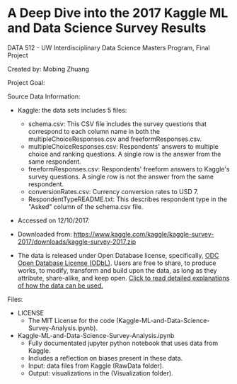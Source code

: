 # A Deep Dive into the 2017 Kaggle ML and Data Science Survey Results
DATA 512 - UW Interdisciplinary Data Science Masters Program, Final Project

Created by: Mobing Zhuang

Project Goal:

Source Data Information:
- Kaggle: the data sets includes 5 files:
  - schema.csv: This CSV file includes the survey questions that correspond to each column name in both the multipleChoiceResponses.csv and freeformResponses.csv.
  - multipleChoiceResponses.csv: Respondents' answers to multiple choice and ranking questions. A single row is the answer from the same respondent.
  - freeformResponses.csv: Respondents' freeform answers to Kaggle's survey questions. A single row is not the answer from the same respondent.
  - conversionRates.csv: Currency conversion rates to USD 7.
  - RespondentTypeREADME.txt: This describes respondent type in the "Asked" column of the schema.csv file.

- Accessed on 12/10/2017.
- Downloaded from: https://www.kaggle.com/kaggle/kaggle-survey-2017/downloads/kaggle-survey-2017.zip
- The data is released under Open Database license, specifically, [ODC Open Database License (ODbL)](https://opendatacommons.org/licenses/odbl/1.0/). Users are free to share, to produce works, to modify, transform and build upon the data, as long as they attribute, share-alike, and keep open. [Click to read detailed explanations of how the data can be used.](https://opendatacommons.org/licenses/odbl/summary/)

Files:
- LICENSE
  - The MIT License for the code (Kaggle-ML-and-Data-Science-Survey-Analysis.ipynb).
- Kaggle-ML-and-Data-Science-Survey-Analysis.ipynb
  - Fully documentated jupyter python notebook that uses data from Kaggle.
  - Includes a reflection on biases present in these data.
  - Input: data files from Kaggle (RawData folder).
  - Output: visualizations in the (Visualization folder).
